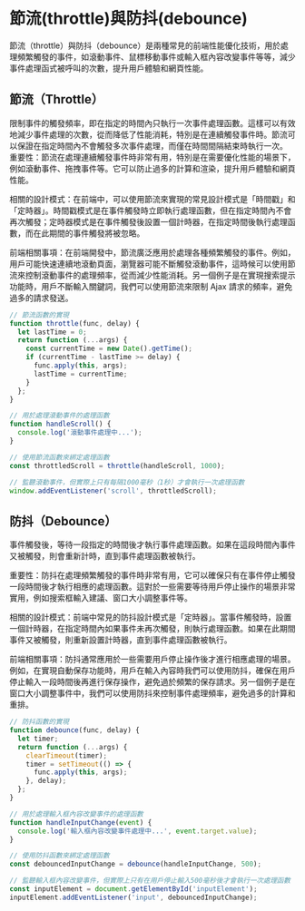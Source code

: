 # 節流(throttle)與防抖(debounce)

節流（throttle）與防抖（debounce）是兩種常見的前端性能優化技術，用於處理頻繁觸發的事件，如滾動事件、鼠標移動事件或輸入框內容改變事件等等，減少事件處理函式被呼叫的次數，提升用戶體驗和網頁性能。

## 節流（Throttle）

限制事件的觸發頻率，即在指定的時間內只執行一次事件處理函數。這樣可以有效地減少事件處理的次數，從而降低了性能消耗，特別是在連續觸發事件時。節流可以保證在指定時間內不會觸發多次事件處理，而僅在時間間隔結束時執行一次。
重要性：節流在處理連續觸發事件時非常有用，特別是在需要優化性能的場景下，例如滾動事件、拖拽事件等。它可以防止過多的計算和渲染，提升用戶體驗和網頁性能。

相關的設計模式：在前端中，可以使用節流來實現的常見設計模式是「時間戳」和「定時器」。時間戳模式是在事件觸發時立即執行處理函數，但在指定時間內不會再次觸發；定時器模式是在事件觸發後設置一個計時器，在指定時間後執行處理函數，而在此期間的事件觸發將被忽略。

前端相關事項：在前端開發中，節流廣泛應用於處理各種頻繁觸發的事件。例如，用戶可能快速連續地滾動頁面，瀏覽器可能不斷觸發滾動事件，這時候可以使用節流來控制滾動事件的處理頻率，從而減少性能消耗。另一個例子是在實現搜索提示功能時，用戶不斷輸入關鍵詞，我們可以使用節流來限制 Ajax 請求的頻率，避免過多的請求發送。

```js
// 節流函數的實現
function throttle(func, delay) {
  let lastTime = 0;
  return function (...args) {
    const currentTime = new Date().getTime();
    if (currentTime - lastTime >= delay) {
      func.apply(this, args);
      lastTime = currentTime;
    }
  };
}

// 用於處理滾動事件的處理函數
function handleScroll() {
  console.log('滾動事件處理中...');
}

// 使用節流函數來綁定處理函數
const throttledScroll = throttle(handleScroll, 1000);

// 監聽滾動事件，但實際上只有每隔1000毫秒（1秒）才會執行一次處理函數
window.addEventListener('scroll', throttledScroll);
```

## 防抖（Debounce）

事件觸發後，等待一段指定的時間後才執行事件處理函數。如果在這段時間內事件又被觸發，則會重新計時，直到事件處理函數被執行。

重要性：防抖在處理頻繁觸發的事件時非常有用，它可以確保只有在事件停止觸發一段時間後才執行相應的處理函數。這對於一些需要等待用戶停止操作的場景非常實用，例如搜索框輸入建議、窗口大小調整事件等。

相關的設計模式：前端中常見的防抖設計模式是「定時器」。當事件觸發時，設置一個計時器，在指定時間內如果事件未再次觸發，則執行處理函數。如果在此期間事件又被觸發，則重新設置計時器，直到事件處理函數被執行。

前端相關事項：防抖通常應用於一些需要用戶停止操作後才進行相應處理的場景。例如，在實現自動保存功能時，用戶在輸入內容時我們可以使用防抖，確保在用戶停止輸入一段時間後再進行保存操作，避免過於頻繁的保存請求。另一個例子是在窗口大小調整事件中，我們可以使用防抖來控制事件處理頻率，避免過多的計算和重排。

```js
// 防抖函數的實現
function debounce(func, delay) {
  let timer;
  return function (...args) {
    clearTimeout(timer);
    timer = setTimeout(() => {
      func.apply(this, args);
    }, delay);
  };
}

// 用於處理輸入框內容改變事件的處理函數
function handleInputChange(event) {
  console.log('輸入框內容改變事件處理中...', event.target.value);
}

// 使用防抖函數來綁定處理函數
const debouncedInputChange = debounce(handleInputChange, 500);

// 監聽輸入框內容改變事件，但實際上只有在用戶停止輸入500毫秒後才會執行一次處理函數
const inputElement = document.getElementById('inputElement');
inputElement.addEventListener('input', debouncedInputChange);
```
